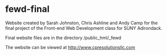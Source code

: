 # fewd-final

Website created by Sarah Johnston, Chris Ashline and Andy Camp for the final project of the Front-end Web Development class for SUNY Adirondack.

Final website files are in the directory /public_hml/_fewd

The website can be viewed at http://www.cpresolutionsllc.com
